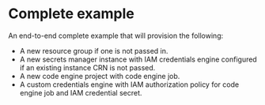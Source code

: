 # Complete example

<!--
The complete example should call the module(s) stored in this repository with a basic configuration.
Note, there is a pre-commit hook that will take the title of each example and include it in the repos main README.md.
The text below should describe exactly what resources are provisioned / configured by the example.
-->

An end-to-end complete example that will provision the following:
- A new resource group if one is not passed in.
- A new secrets manager instance with IAM credentials engine configured if an existing instance CRN is not passed.
- A new code engine project with code engine job.
- A custom credentials engine with IAM authorization policy for code engine job and IAM credential secret.
